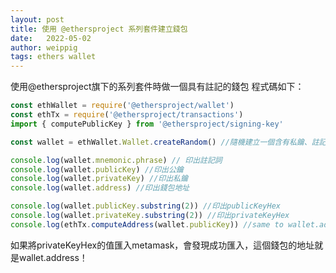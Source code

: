 ```yaml
---
layout: post
title: 使用 @ethersproject 系列套件建立錢包
date:   2022-05-02
author: weippig
tags: ethers wallet 
---
```


使用@ethersproject旗下的系列套件時做一個具有註記的錢包
程式碼如下：

``` typescript
const ethWallet = require('@ethersproject/wallet')
const ethTx = require('@ethersproject/transactions')
import { computePublicKey } from '@ethersproject/signing-key'

const wallet = ethWallet.Wallet.createRandom() //隨機建立一個含有私鑰、註記詞的錢包

console.log(wallet.mnemonic.phrase) // 印出註記詞
console.log(wallet.publicKey) //印出公鑰
console.log(wallet.privateKey) //印出私鑰
console.log(wallet.address) //印出錢包地址

console.log(wallet.publicKey.substring(2)) //印出publicKeyHex
console.log(wallet.privateKey.substring(2)) //印出privateKeyHex
console.log(ethTx.computeAddress(wallet.publicKey)) //same to wallet.address
```
如果將privateKeyHex的值匯入metamask，會發現成功匯入，這個錢包的地址就是wallet.address！

